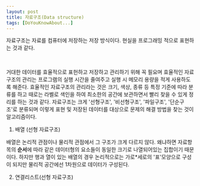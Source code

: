 ```yaml
---
layout: post
title: 자료구조(Data structure)
tags: [DoYouKnowAbout...]
---
```


자료구조는 자료를 컴퓨터에 저장하는 저장 방식이다.
현실을 프로그래밍 적으로 표현하는 것과 같다.

<br />

거대한 데이터를 효율적으로 표헌하고 저장하고 관리하기 위해 꼭 필요며
효율적인 자료구조의 관리는 프로그램의 실행 시간을 줄여주고 실행 시 메모리 용량을 적게 사용하도록 해준다.
효율적인 자료구조의 관리라는 것은 크기, 색상, 종류 등 특정 기준에 따라 분류를 하고 때로는 라벨로 색인을 하여 최소한의 공간에 보관하면서 빨리 찾을 수 있게 정리를 하는 것과 같다.
자료구조는 크게 '선형구조', '비선형구조', '파일구조', '단순구조'로 분류되며 이렇게 표현 및 저장된 데이터를 대상으로 문제의 해결 방법을 찾는 것이 알고리즘이다.

1. 배열 (선형 자료구조)

배열은 논리적 관점이나 물리적 관점에서 그 구조가 크게 다르지 않다. 왜냐하면 자료항목의 **순서**에 따라 같은 데이터형의 요소들이 동일한 크기로 나열되어있는 집합이기 때문이다. 하지만 행과 열이 있는 배열의 경우 논리적으로는 가로*세로의 '표'모양으로 구성이 되지만 물리적 공간에선 1차원으로 데이터가 구성된다.

2. 연결리스트(선형 자료구조)
